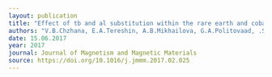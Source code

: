 ```yaml
---
layout: publication
title: "Effect of tb and al substitution within the rare earth and cobalt sublattices on magnetothermal properties of Dy0.5Ho0.5Co2"
authors: "V.B.Chzhana, E.A.Tereshin, A.B.Mikhailova, G.A.Politovaad, .S.Tereshina, V.I.Kozlov, J.wikd, K.Nenkov, O.A.Alekseev, A.V.Filimonov"
date: 15.06.2017
year: 2017
journal: Journal of Magnetism and Magnetic Materials
source: https://doi.org/10.1016/j.jmmm.2017.02.025
---
```

